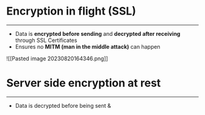 # Encryption in flight (SSL)
---

* Data is **encrypted before sending** and **decrypted after receiving** through SSL Certificates
* Ensures no **MITM (man in the middle attack)** can happen

![[Pasted image 20230820164346.png]]

# Server side encryption at rest
---

* Data is decrypted before being sent & 